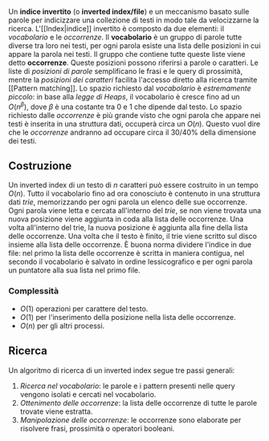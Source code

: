 Un __indice invertito__ (o __inverted index/file__) e un meccanismo basato sulle parole per indicizzare una collezione di testi in modo tale da velocizzarne la ricerca.
L'[[Index|indice]] invertito è composto da due elementi: il _vocabolario_ e le _occorrenze_.
Il __vocabolario__ è un gruppo di parole tutte diverse tra loro nei testi, per ogni parola esiste una lista delle posizioni in cui appare la parola nei testi.
Il gruppo che contiene tutte queste liste viene detto __occorrenze__.
Queste posizioni possono riferirsi a parole o caratteri.
Le liste di _posizioni di parole_ semplificano le frasi e le query di prossimità, mentre la _posizioni dei caratteri_ facilita l'accesso diretto alla ricerca tramite [[Pattern matching]].
Lo spazio richiesto dal _vocabolario_ è _estremamente piccolo_: in base alla _legge di Heaps_, il vocabolario è cresce fino ad un $O(n^{\beta})$, dove $\beta$ è una costante tra $0$ e $1$ che dipende dal testo.
Lo spazio richiesto dalle _occorrenze_ è più grande visto che ogni parola che appare nei testi è inserita in una struttura dati, occuperà circa un $O(n)$.
Questo vuol dire che le _occorrenze_ andranno ad occupare circa il 30/40% della dimensione dei testi.

## Costruzione
Un inverted index di un testo di $n$ caratteri può essere costruito in un tempo $O(n)$.
Tutto il vocabolario fino ad ora conosciuto è contenuto in una struttura dati _trie_, memorizzando per ogni parola un elenco delle sue occorrenze.
Ogni parola viene letta e cercata all'interno del _trie_, se non viene trovata una nuova posizione viene aggiunta in coda alla lista delle occorrenze. Una volta all'interno del trie, la nuova posizione è aggiunta alla fine della lista delle occorrenze.
Una volta che il testo è finito, il trie viene scritto sul disco insieme alla lista delle occorrenze.
È buona norma dividere l'indice in due file: nel primo la lista delle occorrenze è scritta in maniera contigua, nel secondo il vocabolario è salvato in ordine lessicografico e per ogni parola un puntatore alla sua lista nel primo file.

### Complessità
- $O(1)$ operazioni per carattere del testo.
- $O(1)$ per l'inserimento della posizione nella lista delle occorrenze.
- $O(n)$ per gli altri processi.

## Ricerca
Un algoritmo di ricerca di un inverted index segue tre passi generali:
1. _Ricerca nel vocabolario_: le parole e i pattern presenti nelle query vengono isolati e cercati nel vocabolario.
2. _Ottenimento delle occorrenze_: la lista delle occorrenze di tutte le parole trovate viene estratta.
3. _Manipolazione delle occorrenze_: le occorrenze sono elaborate per risolvere frasi, prossimità o operatori booleani.
